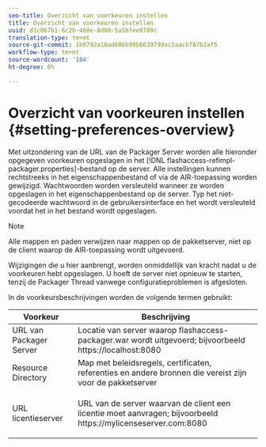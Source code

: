 ```yaml
---
seo-title: Overzicht van voorkeuren instellen
title: Overzicht van voorkeuren instellen
uuid: d1c067b1-6c2b-460e-8d00-5a5bfee0789c
translation-type: tm+mt
source-git-commit: 1b9792a10ad606b99b6639799ac2aacb707b2af5
workflow-type: tm+mt
source-wordcount: '184'
ht-degree: 0%

---
```



# Overzicht van voorkeuren instellen {#setting-preferences-overview}

Met uitzondering van de URL van de Packager Server worden alle hieronder opgegeven voorkeuren opgeslagen in het [!DNL flashaccess-refimpl-packager.properties]-bestand op de server. Alle instellingen kunnen rechtstreeks in het eigenschappenbestand of via de AIR-toepassing worden gewijzigd. Wachtwoorden worden versleuteld wanneer ze worden opgeslagen in het eigenschappenbestand op de server. Typ het niet-gecodeerde wachtwoord in de gebruikersinterface en het wordt versleuteld voordat het in het bestand wordt opgeslagen.

>[!NOTE]
>
>Alle mappen en paden verwijzen naar mappen op de pakketserver, niet op de client waarop de AIR-toepassing wordt uitgevoerd.

Wijzigingen die u hier aanbrengt, worden onmiddellijk van kracht nadat u de voorkeuren hebt opgeslagen. U hoeft de server niet opnieuw te starten, tenzij de Packager Thread vanwege configuratieproblemen is afgesloten.

In de voorkeursbeschrijvingen worden de volgende termen gebruikt:

<table frame="all" colsep="1" rowsep="1" class="+ topic/table adobe-d/table " id="table_tj5_hcz_n4"> 
 <thead class="- topic/thead "> 
  <tr rowsep="1" class="- topic/row "> 
   <th colname="1" class="- topic/entry entry"> Voorkeur </th> 
   <th colname="2" class="- topic/entry entry"> Beschrijving </th> 
  </tr> 
 </thead>
 <tbody class="- topic/tbody "> 
  <tr rowsep="1" class="- topic/row "> 
   <td colname="1" class="- topic/entry "> URL van Packager Server </td> 
   <td colname="2" class="- topic/entry "> Locatie van server waarop <span class="filepath"> flashaccess-packager.war </span> wordt uitgevoerd; bijvoorbeeld <span class="filepath"> https://localhost:8080 </span> </td> 
  </tr> 
  <tr rowsep="1" class="- topic/row "> 
   <td colname="1" class="- topic/entry "> Resource Directory </td> 
   <td colname="2" class="- topic/entry "> Map met beleidsregels, certificaten, referenties en andere bronnen die vereist zijn voor de pakketserver </td> 
  </tr> 
  <tr rowsep="0" class="- topic/row "> 
   <td colname="1" class="- topic/entry "> URL licentieserver </td> 
   <td colname="2" class="- topic/entry "> <p class="- topic/p ">URL van de server waarvan de client een licentie moet aanvragen; bijvoorbeeld <span class="filepath"> https://mylicenseserver.com:8080 </span> </p> </td> 
  </tr> 
 </tbody> 
</table>

